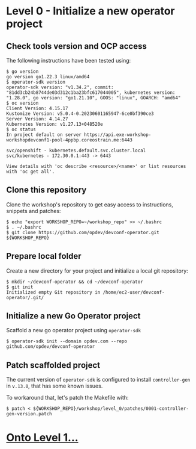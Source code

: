 # Level 0 - Initialize a new operator project

## Check tools version and OCP access

The following instructions have been tested using:

```shell
$ go version
go version go1.22.3 linux/amd64
$ operator-sdk version
operator-sdk version: "v1.34.2", commit: "81dd3cb24b8744de03d312c1ba23bfc617044005", kubernetes version: "1.28.0", go version: "go1.21.10", GOOS: "linux", GOARCH: "amd64"
$ oc version
Client Version: 4.15.17
Kustomize Version: v5.0.4-0.20230601165947-6ce0bf390ce3
Server Version: 4.14.27
Kubernetes Version: v1.27.13+048520e
$ oc status
In project default on server https://api.exe-workshop-workshopdevconf1-pool-4ppbp.coreostrain.me:6443

svc/openshift - kubernetes.default.svc.cluster.local
svc/kubernetes - 172.30.0.1:443 -> 6443

View details with 'oc describe <resource>/<name>' or list resources with 'oc get all'.
```

## Clone this repository

Clone the workshop's repository to get easy access to instructions, snippets and patches:

```shell
$ echo "export WORKSHOP_REPO=~/workshop_repo" >> ~/.bashrc
$ . ~/.bashrc
$ git clone https://github.com/opdev/devconf-operator.git ${WORKSHOP_REPO}
```

## Prepare local folder

Create a new directory for your project and initialize a local git repository:

```shell
$ mkdir ~/devconf-operator && cd ~/devconf-operator
$ git init
Initialized empty Git repository in /home/ec2-user/devconf-operator/.git/
```

## Initialize a new Go Operator project

Scaffold a new go operator project using `operator-sdk`

```shell
$ operator-sdk init --domain opdev.com --repo github.com/opdev/devconf-operator
```

## Patch scaffolded project

The current version of `operator-sdk` is configured to install `controller-gen` in `v.13.0`, that has some known issues.

To workaround that, let's patch the Makefile with:

```shell
$ patch < ${WORKSHOP_REPO}/workshop/level_0/patches/0001-controller-gen-version.patch
```

# [Onto Level 1...](../level_1/)